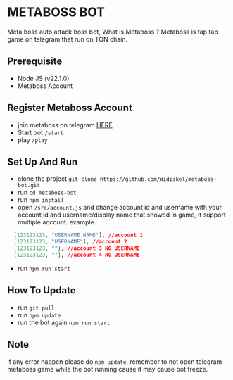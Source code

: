 # METABOSS BOT

Meta boss auto attack boss bot, What is Metaboss ? Metaboss is tap tap game on telegram that run on TON chain.

## Prerequisite

- Node JS (v22.1.0)
- Metaboss Account

## Register Metaboss Account

- join metaboss on telegram [HERE](https://t.me/metaboss_2024_bot?start=ref_5703822759)
- Start bot `/start`
- play `/play`

## Set Up And Run

- clone the project `git clone https://github.com/Widiskel/metaboss-bot.git`
- run `cd metaboss-bot`
- run `npm install`
- open `/src/account.js` and change account id and username with your account id and username/display name that showed in game, it support multiple account. example

```json
  [123123123, "USERNAME NAME"], //account 1
  [123123123, "USERNAME"], //account 2
  [123123123, ""], //account 3 NO USERNAME
  [123123123, ""], //account 4 NO USERNAME
```

- run `npm run start`

## How To Update

- run `git pull`
- run `npm update`
- run the bot again `npm run start`

## Note

if any error happen please do `npm update`.
remember to not open telegram metaboss game while the bot running cause it may cause bot freeze.
